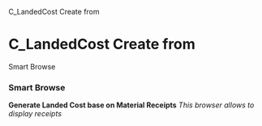 
C_LandedCost Create from
# C_LandedCost Create from



Smart Browse
### Smart Browse

**Generate Landed Cost base on Material Receipts**
 *This browser allows to display receipts*
